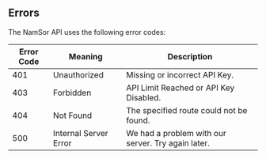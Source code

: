 ## Errors

The NamSor API uses the following error codes:

| Error Code | Meaning               | Description                                        |
| ---------- | --------------------- | -------------------------------------------------- |
| 401        | Unauthorized          | Missing or incorrect API Key.                      |
| 403        | Forbidden             | API Limit Reached or API Key Disabled.             |
| 404        | Not Found             | The specified route could not be found.            |
| 500        | Internal Server Error | We had a problem with our server. Try again later. |
